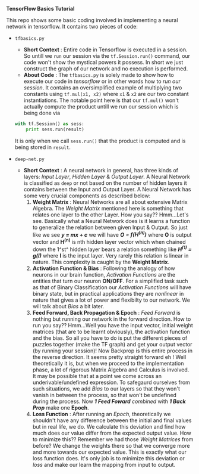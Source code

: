 **TensorFlow Basics Tutorial**

This repo shows some basic coding involved in implementing a neural network in tensorflow.
It contains two pieces of code:

* ```tfbasics.py```
    * **Short Context** : Entire code in Tensorflow is executed in a session. So untill we ```run``` our session via the ```tf.Session.run()``` command, our code won't show the mystical powers it possess. In short we just construct the graph of our network and no execution is performed.
    * **About Code** : The ```tfbasics.py``` is solely made to show how to execute our code in _tensorflow_ or in other words how to _run our session_. It contains an oversimplified example of multiplying two constants using ```tf.mul(x1, x2)``` where ```x1``` & ```x2``` are our two constant instantiations. The notable point here is that our ```tf.mul()``` won't actually compute the product untill we run our session which is being done via
    ```python
    with tf.Session() as sess:
        print sess.run(result)
    ```
    It is only when we call ```sess.run()``` that the product is computed and is being stored in ```result```.

* ```deep-net.py```
    * **Short Context** : A neural network in general, has three kinds of layers: *Input Layer*, *Hidden Layer* & *Output Layer*. A Neural Network is classified as ```deep``` or not based on the number of hidden layers it contains between the Input and Output Layer. A Neural Network has some very crucial components as described below:
        1. **Weight Matrix** : Neural Networks are all about extensive Matrix Algebra. The _Weight Matrix_ mentioned here is something that relates one layer to the other Layer. How you say?? Hmm...Let's see. Basically what a Neural Network does is it learns a function to generalize the relation between given Input & Output. So just like we see _**y = mx + c**_ we will have _**O** = **f(H<sup>(n)</sup>)**_ where **O** is output vector and **H<sup>(n)</sup>** is nth hidden layer vector which when chained down the 1^st^ hidden layer bears a relation something like _**H<sup>(1)</sup> = g(I)**_ where **I** is the input layer. Very rarely this relation is linear in nature. This complexity is caught by the **Weight Matrix**.
        2. **Activation Function & Bias** : Following the analogy of how neurons in our brain function, _Activation Functions_ are the entities that turn our neuron **ON/OFF**. For a simplified task such as that of Binary Classification our _Activation Functions_ will have binary state, but in practical applications they are _nonlinear_ in nature that gives a lot of power and flexibilty to our network. We will talk about *Bias* a bit later.
        3. **Feed Forward, Back Propagation & Epoch** : _Feed Forward_ is nothing but running our network in the forward direction. How to run you say?? Hmm...Well you have the input vector, initial weight matrices (that are to be learnt obviously), the activation function and the bias. So all you have to do is put the different pieces of puzzles together (make the TF graph) and get your output vector (by running your session)! Now Backprop is this entire process in the reverse direction. It seems pretty straight forward eh ! Well theoretically it is, but when we proceed to the implementation phase, a lot of rigorous Matrix Algebra and Calculus is involved. It may be possible that at a point we come across an underivable/undefined expression. To safegaurd ourselves from such situations, we add *Bias* to our layers so that they won't vanish in between the process, so that won't be undefined during the process. Now _**1 Feed Foward** combined_ with _**1 Back Prop**_ make one **Epoch**.
        4. **Loss Function** : After running an _Epoch_, theoretically we shouldn't have any difference between the initial and final values but in real life, we do. We calculate this deviation and find how much does our value differ from the expected output value. How to minimize this?? Remember we had those *Weight Matrices* from before? We change the weights there so that we converge more and more towards our expected value. This is exactly what our loss function does. It's only job is to minimize this deviation or _loss_ and make our learn the mapping from input to output.

